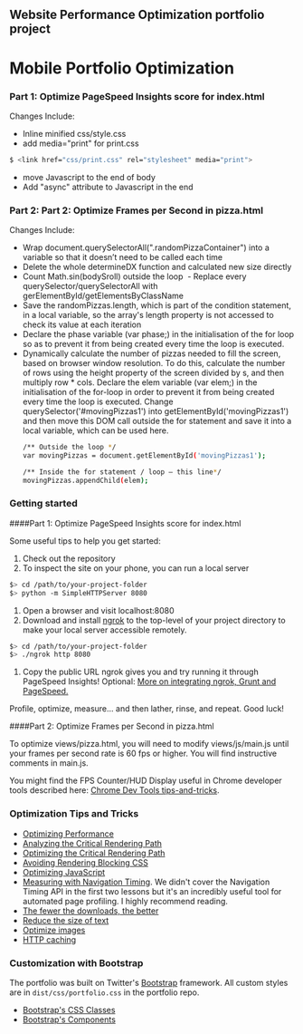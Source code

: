 ## Website Performance Optimization portfolio project

# Mobile Portfolio Optimization




### Part 1: Optimize PageSpeed Insights score for index.html
Changes Include:
  - Inline minified css/style.css
  - add media="print" for print.css
  ```sh
$ <link href="css/print.css" rel="stylesheet" media="print">
  ```
  - move Javascript to the end of body
  - Add "async" attribute to Javascript in the end
  


  
### Part 2: Part 2: Optimize Frames per Second in pizza.html
Changes Include:
  - Wrap document.querySelectorAll(".randomPizzaContainer") into a variable so that it doesn’t need to be called each time 
  - Delete the whole determineDX function and calculated new size directly
  - Count Math.sin(bodySroll) outside the loop
  - Replace every querySelector/querySelectorAll with gerElementById/getElementsByClassName
  - Save the randomPizzas.length, which is part of the condition statement, in a local variable, so the array's length property is not accessed to check its value at each iteration
  - Declare the phase variable (var phase;) in the initialisation of the for loop so as to prevent it from being created every time the loop is executed.
  - Dynamically calculate the number of pizzas needed to fill the screen, based on browser window resolution. To do this, calculate the number of rows using the height property of the screen divided by s, and then multiply row * cols.
  Declare the elem variable (var elem;) in the initialisation of the for-loop in order to prevent it from being created every time the loop is executed.
  Change querySelector('#movingPizzas1') into getElementById('movingPizzas1') and then move this DOM call outside the for statement and save it into a local variable, which can be used here.
      ```sh
      /** Outside the loop */
      var movingPizzas = document.getElementById('movingPizzas1');

      /** Inside the for statement / loop – this line*/
      movingPizzas.appendChild(elem);
      ```


### Getting started

####Part 1: Optimize PageSpeed Insights score for index.html

Some useful tips to help you get started:

1. Check out the repository
1. To inspect the site on your phone, you can run a local server

  ```bash
  $> cd /path/to/your-project-folder
  $> python -m SimpleHTTPServer 8080
  ```

1. Open a browser and visit localhost:8080
1. Download and install [ngrok](https://ngrok.com/) to the top-level of your project directory to make your local server accessible remotely.

  ``` bash
  $> cd /path/to/your-project-folder
  $> ./ngrok http 8080
  ```

1. Copy the public URL ngrok gives you and try running it through PageSpeed Insights! Optional: [More on integrating ngrok, Grunt and PageSpeed.](http://www.jamescryer.com/2014/06/12/grunt-pagespeed-and-ngrok-locally-testing/)

Profile, optimize, measure... and then lather, rinse, and repeat. Good luck!

####Part 2: Optimize Frames per Second in pizza.html

To optimize views/pizza.html, you will need to modify views/js/main.js until your frames per second rate is 60 fps or higher. You will find instructive comments in main.js. 

You might find the FPS Counter/HUD Display useful in Chrome developer tools described here: [Chrome Dev Tools tips-and-tricks](https://developer.chrome.com/devtools/docs/tips-and-tricks).

### Optimization Tips and Tricks
* [Optimizing Performance](https://developers.google.com/web/fundamentals/performance/ "web performance")
* [Analyzing the Critical Rendering Path](https://developers.google.com/web/fundamentals/performance/critical-rendering-path/analyzing-crp.html "analyzing crp")
* [Optimizing the Critical Rendering Path](https://developers.google.com/web/fundamentals/performance/critical-rendering-path/optimizing-critical-rendering-path.html "optimize the crp!")
* [Avoiding Rendering Blocking CSS](https://developers.google.com/web/fundamentals/performance/critical-rendering-path/render-blocking-css.html "render blocking css")
* [Optimizing JavaScript](https://developers.google.com/web/fundamentals/performance/critical-rendering-path/adding-interactivity-with-javascript.html "javascript")
* [Measuring with Navigation Timing](https://developers.google.com/web/fundamentals/performance/critical-rendering-path/measure-crp.html "nav timing api"). We didn't cover the Navigation Timing API in the first two lessons but it's an incredibly useful tool for automated page profiling. I highly recommend reading.
* <a href="https://developers.google.com/web/fundamentals/performance/optimizing-content-efficiency/eliminate-downloads.html">The fewer the downloads, the better</a>
* <a href="https://developers.google.com/web/fundamentals/performance/optimizing-content-efficiency/optimize-encoding-and-transfer.html">Reduce the size of text</a>
* <a href="https://developers.google.com/web/fundamentals/performance/optimizing-content-efficiency/image-optimization.html">Optimize images</a>
* <a href="https://developers.google.com/web/fundamentals/performance/optimizing-content-efficiency/http-caching.html">HTTP caching</a>

### Customization with Bootstrap
The portfolio was built on Twitter's <a href="http://getbootstrap.com/">Bootstrap</a> framework. All custom styles are in `dist/css/portfolio.css` in the portfolio repo.

* <a href="http://getbootstrap.com/css/">Bootstrap's CSS Classes</a>
* <a href="http://getbootstrap.com/components/">Bootstrap's Components</a>
